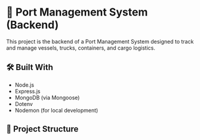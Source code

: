 

# 🚢 Port Management System (Backend)

This project is the backend of a Port Management System designed to track and manage vessels, trucks, containers, and cargo logistics.

## 🛠️ Built With
- Node.js
- Express.js
- MongoDB (via Mongoose)
- Dotenv
- Nodemon (for local development)

## 📁 Project Structure


